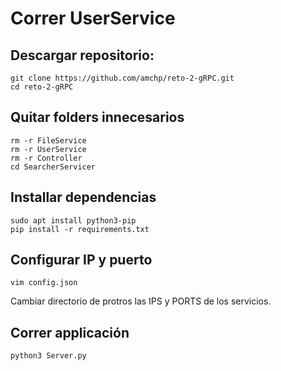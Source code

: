 # Correr UserService
## Descargar repositorio:

```
git clone https://github.com/amchp/reto-2-gRPC.git
cd reto-2-gRPC
```

## Quitar folders innecesarios

```
rm -r FileService
rm -r UserService
rm -r Controller
cd SearcherServicer
```

## Installar dependencias

```
sudo apt install python3-pip
pip install -r requirements.txt
```

## Configurar IP y puerto
```
vim config.json
```

Cambiar directorio de protros las IPS y PORTS de los servicios.

## Correr applicación
```
python3 Server.py
```
